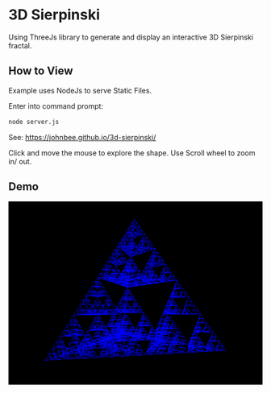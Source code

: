 # 3D Sierpinski
Using ThreeJs library to generate and display an interactive 3D Sierpinski fractal.

## How to View
Example uses NodeJs to serve Static Files.

Enter into command prompt:
```cmd
node server.js
```
See: https://johnbee.github.io/3d-sierpinski/

Click and move the mouse to explore the shape.
Use Scroll wheel to zoom in/ out.

## Demo
![](demo/sierpinski-demo-loop.gif)
